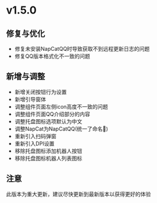 # v1.5.0

## 修复与优化
 - 修复未安装NapCatQQ时导致获取不到远程更新日志的问题
 - 修复QQ版本格式化不一致的问题

## 新增与调整
 - 新增关闭按钮行为设置
 - 新增引导窗体
 - 调整组件页面左侧icon高度不一致的问题
 - 调整组件页面QQ介绍部分的内容
 - 调整托盘图标选项默认为中文
 - 调整NapCat为NapCatQQ(统一了命名👀)
 - 重新引入扫码弹窗
 - 重新引入DPI设置
 - 移除托盘图标添加机器人按钮
 - 移除托盘图标机器人列表图标

## 注意
此版本为重大更新，建议尽快更新到最新版本以获得更好的体验
